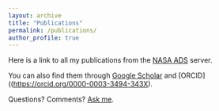 ```yaml
---
layout: archive
title: "Publications"
permalink: /publications/
author_profile: true
---
```


Here is a link to all my publications from the [NASA ADS](https://ui.adsabs.harvard.edu/#search/q=author\%3A\%22badenes\%2C+c\%22&sort=date+desc}) server.

You can also find them through [Google Scholar](https://scholar.google.com/citations?user=d0yuQrIAAAAJ&hl=en) and [ORCID]((https://orcid.org/0000-0003-3494-343X).

Questions? Comments? [Ask me](mailto:badenes@pitt.edu).
